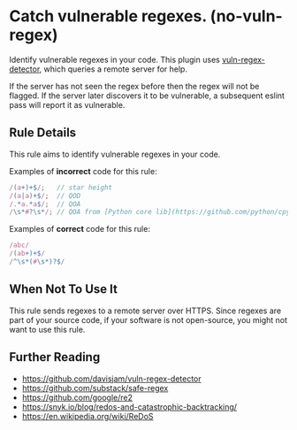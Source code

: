 # Catch vulnerable regexes. (no-vuln-regex)

Identify vulnerable regexes in your code.
This plugin uses [vuln-regex-detector](https://www.npmjs.com/package/vuln-regex-detector), which queries a remote server for help.

If the server has not seen the regex before then the regex will not be flagged.
If the server later discovers it to be vulnerable, a subsequent eslint pass will report it as vulnerable.

## Rule Details

This rule aims to identify vulnerable regexes in your code.

Examples of **incorrect** code for this rule:

```js
/(a+)+$/;   // star height
/(a|a)+$/;  // QOD
/.*a.*a$/;  // QOA
/\s*#?\s*/; // QOA from [Python core lib](https://github.com/python/cpython/pull/5955)
```

Examples of **correct** code for this rule:

```js
/abc/
/(ab+)+$/
/^\s*(#\s*)?$/
```

## When Not To Use It

This rule sends regexes to a remote server over HTTPS.
Since regexes are part of your source code, if your software is not open-source, you might not want to use this rule.

## Further Reading

- https://github.com/davisjam/vuln-regex-detector
- https://github.com/substack/safe-regex
- https://github.com/google/re2
- https://snyk.io/blog/redos-and-catastrophic-backtracking/
- https://en.wikipedia.org/wiki/ReDoS
